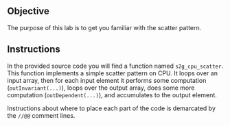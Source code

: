 ## Objective

The purpose of this lab is to get you familiar with the scatter pattern.

## Instructions

In the provided source code you will find a function named `s2g_cpu_scatter`.
This function implements a simple scatter pattern on CPU.
It loops over an input array, then for each input element it performs some computation (`outInvariant(...)`), loops over the output array, does some more computation (`outDependent(...)`), and accumulates to the output element.

Instructions about where to place each part of the code is demarcated by the `//@@` comment lines.
